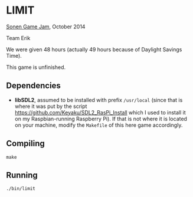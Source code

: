 LIMIT
=====

[Sonen Game Jam](http://sonengamejam.org/), October 2014

Team Erik

We were given 48 hours (actually 49 hours because of Daylight Savings Time).

This game is unfinished.

Dependencies
------------

* **libSDL2**, assumed to be installed with prefix `/usr/local` (since that is where it was put by the script https://github.com/Keyaku/SDL2_RasPi_Install which I used to install it on my Raspbian-running Raspberry Pi). If that is not where it is located on your machine, modify the `Makefile` of this here game accordingly.

Compiling
---------

`make`

Running
-------

`./bin/limit`
